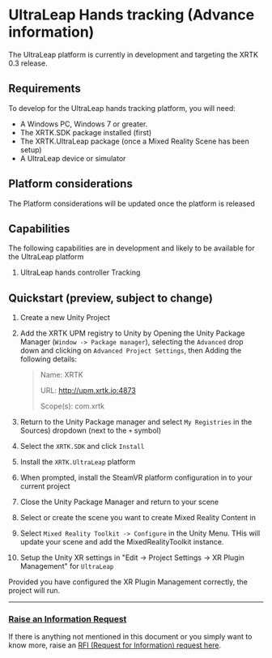 # UltraLeap Hands tracking (Advance information)

The UltraLeap platform is currently in development and targeting the XRTK 0.3 release.

## Requirements

To develop for the UltraLeap hands tracking platform, you will need:

* A Windows PC, Windows 7 or greater.
* The XRTK.SDK package installed (first)
* The XRTK.UltraLeap package (once a Mixed Reality Scene has been setup)
* A UltraLeap device or simulator

## Platform considerations

The Platform considerations will be updated once the platform is released

## Capabilities

The following capabilities are in development and likely to be available for the UltraLeap platform

1. UltraLeap hands controller Tracking

## Quickstart (preview, subject to change)

1. Create a new Unity Project
2. Add the XRTK UPM registry to Unity by Opening the Unity Package Manager (`Window -> Package manager`), selecting the `Advanced` drop down and clicking on `Advanced Project Settings`, then Adding the following details:

    > Name: XRTK
    >
    > URL: http://upm.xrtk.io:4873
    >
    > Scope(s): com.xrtk

3. Return to the Unity Package manager and select `My Registries` in the Sources) dropdown (next to the `+` symbol)
4. Select the `XRTK.SDK` and click `Install`
5. Install the `XRTK.UltraLeap` platform
6. When prompted, install the SteamVR platform configuration in to your current project
7. Close the Unity Package Manager and return to your scene
8. Select or create the scene you want to create Mixed Reality Content in
9. Select `Mixed Reality Toolkit -> Configure` in the Unity Menu. THis will update your scene and add the MixedRealityToolkit instance.
10. Setup the Unity XR settings in "Edit -> Project Settings -> XR Plugin Management" for `UltraLeap`

Provided you have configured the XR Plugin Management correctly, the project will run.

---

### [**Raise an Information Request**](https://github.com/XRTK/XRTK-Core/issues/new?assignees=&labels=question&template=request_for_information.md&title=)

If there is anything not mentioned in this document or you simply want to know more, raise an [RFI (Request for Information) request here](https://github.com/XRTK/XRTK-Core/issues/new?assignees=&labels=question&template=request_for_information.md&title=).
